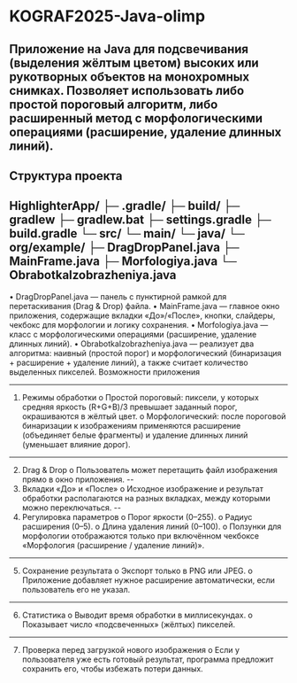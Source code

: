 # KOGRAF2025-Java-olimp

Приложение на Java для подсвечивания (выделения жёлтым цветом) высоких или рукотворных объектов на монохромных снимках. Позволяет использовать либо простой пороговый алгоритм, либо расширенный метод с морфологическими операциями (расширение, удаление длинных линий).
---
Структура проекта
---
HighlighterApp/
├─ .gradle/
├─ build/
├─ gradlew
├─ gradlew.bat
├─ settings.gradle
├─ build.gradle
└─ src/
   └─ main/
      └─ java/
         └─ org/example/
            ├─ DragDropPanel.java
            ├─ MainFrame.java
            ├─ Morfologiya.java
            └─ ObrabotkaIzobrazheniya.java
---            
•	DragDropPanel.java — панель с пунктирной рамкой для перетаскивания (Drag & Drop) файла.
•	MainFrame.java — главное окно приложения, содержащие вкладки «До»/«После», кнопки, слайдеры, чекбокс для морфологии и логику сохранения.
•	Morfologiya.java — класс с морфологическими операциями (расширение, удаление длинных линий).
•	ObrabotkaIzobrazheniya.java — реализует два алгоритма: наивный (простой порог) и морфологический (бинаризация + расширение + удаление линий), а также считает количество выделенных пикселей.
Возможности приложения

---
1.	Режимы обработки
o	Простой пороговый: пиксели, у которых средняя яркость (R+G+B)/3 превышает заданный порог, окрашиваются в жёлтый цвет.
o	Морфологический: после пороговой бинаризации к изображениям применяются расширение (объединяет белые фрагменты) и удаление длинных линий (уменьшает влияние дорог).
---
2.	Drag & Drop
o	Пользователь может перетащить файл изображения прямо в окно приложения.
--
3.	Вкладки «До» и «После»
o	Исходное изображение и результат обработки располагаются на разных вкладках, между которыми можно переключаться.
--
4.	Регулировка параметров
o	Порог яркости (0–255).
o	Радиус расширения (0–5).
o	Длина удаления линий (0–100).
o	Ползунки для морфологии отображаются только при включённом чекбоксе «Морфология (расширение / удаление линий)».
---
5.	Сохранение результата
o	Экспорт только в PNG или JPEG.
o	Приложение добавляет нужное расширение автоматически, если пользователь его не указал.
---
6.	Статистика
o	Выводит время обработки в миллисекундах.
o	Показывает число «подсвеченных» (жёлтых) пикселей.
---
7.	Проверка перед загрузкой нового изображения
o	Если у пользователя уже есть готовый результат, программа предложит сохранить его, чтобы избежать потери данных.
